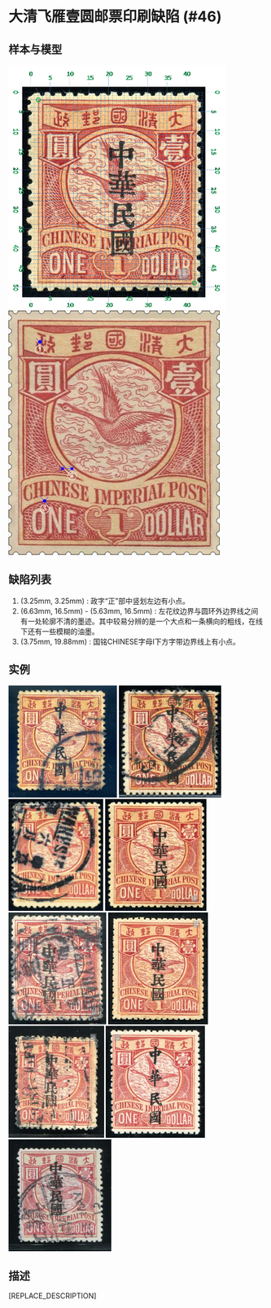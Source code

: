 # 大清飞雁壹圆邮票印刷缺陷 (#46)

## 样本与模型
<img src="sampling.png" height=480/> <img src="model.png" height=480/>

## 缺陷列表
1. (3.25mm, 3.25mm) :  政字“正”部中竖划左边有小点。
1. (6.63mm, 16.5mm) - (5.63mm, 16.5mm) :  左花纹边界与圆环外边界线之间有一处轮廓不清的墨迹。其中较易分辨的是一个大点和一条横向的粗线，在线下还有一些模糊的油墨。
1. (3.75mm, 19.88mm) :  国铭CHINESE字母I下方字带边界线上有小点。


## 实例
<img src="2009-07-06_00026723055A.jpg" height=220/> <img src="2011-01-12_00039633060A.jpg" height=220/> <img src="2011-08-13_00047718034A.jpg" height=220/> <img src="2011-12-20_00052797071A.jpg" height=220/> <img src="2012-04-22_00060343151A.jpg" height=220/> <img src="2012-06-12_00061355010A.jpg" height=220/> <img src="2013-04-23_00108871022A.jpg" height=220/> <img src="2013-06-11_00114074029A.jpg" height=220/> <img src="2016-05-11_00208939011A.jpg" height=220/> 


## 描述
[REPLACE_DESCRIPTION]
